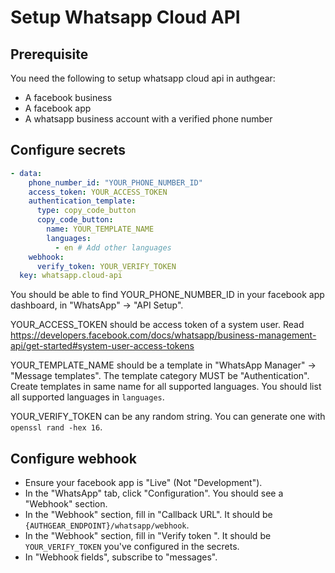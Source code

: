 # Setup Whatsapp Cloud API

## Prerequisite

You need the following to setup whatsapp cloud api in authgear:
- A facebook business
- A facebook app
- A whatsapp business account with a verified phone number

## Configure secrets

```yaml
- data:
    phone_number_id: "YOUR_PHONE_NUMBER_ID"
    access_token: YOUR_ACCESS_TOKEN
    authentication_template:
      type: copy_code_button
      copy_code_button:
        name: YOUR_TEMPLATE_NAME
        languages:
          - en # Add other languages
    webhook:
      verify_token: YOUR_VERIFY_TOKEN
  key: whatsapp.cloud-api
```

You should be able to find YOUR_PHONE_NUMBER_ID in your facebook app dashboard, in "WhatsApp" -> "API Setup".

YOUR_ACCESS_TOKEN should be access token of a system user. Read https://developers.facebook.com/docs/whatsapp/business-management-api/get-started#system-user-access-tokens

YOUR_TEMPLATE_NAME should be a template in "WhatsApp Manager" -> "Message templates". The template category MUST be "Authentication". Create templates in same name for all supported languages. You should list all supported languages in `languages`.

YOUR_VERIFY_TOKEN can be any random string. You can generate one with `openssl rand -hex 16`.

## Configure webhook

- Ensure your facebook app is "Live" (Not "Development").
- In the "WhatsApp" tab, click "Configuration". You should see a "Webhook" section.
- In the "Webhook" section, fill in "Callback URL". It should be `{AUTHGEAR_ENDPOINT}/whatsapp/webhook`.
- In the "Webhook" section, fill in "Verify token
". It should be `YOUR_VERIFY_TOKEN` you've configured in the secrets.
- In "Webhook fields", subscribe to "messages".
